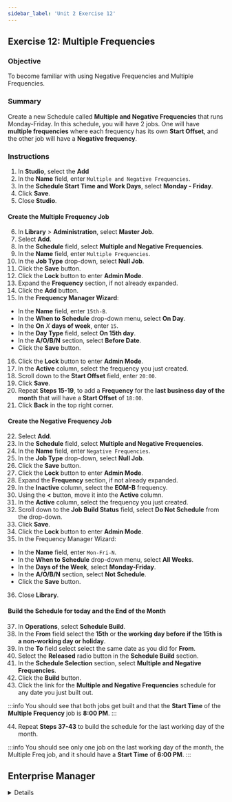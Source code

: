 ```yaml
---
sidebar_label: 'Unit 2 Exercise 12'
---
```


## Exercise 12: Multiple Frequencies

### Objective 

To become familiar with using Negative Frequencies and Multiple Frequencies.

### Summary

Create a new Schedule called **Multiple and Negative Frequencies** that runs Monday-Friday. In this schedule, you will have 2 jobs. One will have **multiple frequencies** where each frequency has its own **Start Offset**, and the other job will have a **Negative frequency**.

### Instructions

1.	In **Studio**, select the **Add** 
2.  In the **Name** field, enter ```Multiple and Negative Frequencies```.
3.  In the **Schedule Start Time and Work Days**, select **Monday - Friday**.
4.  Click **Save**.
5.  Close **Studio**.

#### Create the Multiple Frequency Job

6.	In **Library** > **Administration**, select **Master Job**.
7. Select **Add**.
8. In the **Schedule** field, select **Multiple and Negative Frequencies**.
9. In the **Name** field, enter ```Multiple Frequencies```.
10. In the **Job Type** drop-down, select **Null Job**.
11. Click the **Save** button.
12. Click the **Lock** button to enter **Admin Mode**.
13. Expand the **Frequency** section, if not already expanded.
14. Click the **Add** button.
15. In the **Frequency Manager Wizard**:
  * In the **Name** field, enter ```15th-B```.
  * In the **When to Schedule** drop-down menu, select **On Day**.
  * In the **On** *X* **days of week**, enter ```15```.
  * In the **Day Type** field, select **On 15th day**.
  * In the **A/O/B/N** section, select **Before Date**.
  * Click the **Save** button.
16. Click the **Lock** button to enter **Admin Mode**.
17. In the **Active** column, select the frequency you just created.
18. Scroll down to the **Start Offset** field, enter ```20:00```.
19. Click **Save**.
20. Repeat **Steps 15-19**, to add a **Frequency** for the **last business day of the month** that will have a **Start Offset** of ```18:00```.
21. Click **Back** in the top right corner.

#### Create the Negative Frequency Job

22. Select **Add**.
23. In the **Schedule** field, select **Multiple and Negative Frequencies**.
24. In the **Name** field, enter ```Negative Frequencies```.
25. In the **Job Type** drop-down, select **Null Job**.
26. Click the **Save** button.
27. Click the **Lock** button to enter **Admin Mode**.
28. Expand the **Frequency** section, if not already expanded.
29. In the **Inactive** column, select the **EOM-B** frequency.
30. Using the **<** button, move it into the **Active** column.
31. In the **Active** column, select the frequency you just created.
32. Scroll down to the **Job Build Status** field, select **Do Not Schedule** from the drop-down.
33. Click **Save**.
34. Click the **Lock** button to enter **Admin Mode**.
35. In the Frequency Manager Wizard:
  * In the **Name** field, enter ```Mon-Fri-N```.
  * In the **When to Schedule** drop-down menu, select **All Weeks**.
  * In the **Days of the Week**, select **Monday-Friday**.
  * In the **A/O/B/N** section, select **Not Schedule**.
  * Click the **Save** button.
36. Close **Library**.

#### Build the Schedule for today and the End of the Month

37. In **Operations**, select **Schedule Build**.
38.	In the **From** field select the **15th** or **the working day before if the 15th is a non-working day or holiday**.
39. In the **To** field select select the same date as you did for **From**.
40. Select the **Released** radio button in the **Schedule Build** section. 
41.	In the **Schedule Selection** section, select **Multiple and Negative Frequencies**.
42.	Click the **Build** button.
43. Click the link for the **Multiple and Negative Frequencies** schedule for any date you just built out.

:::info
You should see that both jobs get built and that the **Start Time** of the **Multiple Frequency** job is **8:00 PM**.
:::

44. Repeat **Steps 37-43**  to build the schedule for the last working day of the month.

:::info
You should see only one job on the last working day of the month, the Multiple Freq job, and it should have a **Start Time** of **6:00 PM**.
:::



## Enterprise Manager

<details>

<!--
<video width="320" height="240" controls>
  <source src="videobasic/U2E11.mp4" type="video/mp4"></source>
Your browser does not support the video tag.
</video>
-->

:::tip [Walkthrough Video - Unit 2 Exercise 11](../static/videobasic/U2E11.mp4)

:::

1.	**Multiple Frequencies**
  *	Create a new Schedule.
  *	Add a Null Job and setup Frequencies allowing a Job to run on the 15th of the month (working day before) and the last business day of the month.
    * Schedule - 5 Day Work Week
    * The Job runs at ```20:00``` when it is not the last day of the month and ```18:00``` when it is the last business day of the month.
  *	Use the Forecast All Button to view both Frequencies.
    * The first listed will be Green and the second will be Yellow. 
2.	**Negative Frequencies**
  *	In a new Null Job (same Schedule), set up Frequencies allowing the Job to run every day of the month, Monday through Friday, unless it is a Holiday or the last Day of the Month.
  *	Use the Forecast All Button to view both Frequencies.
  
  :::note
  The Negative Frequency will appear purple
  :::

</details>